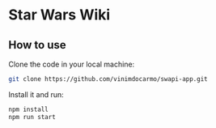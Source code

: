 # Star Wars Wiki

## How to use

Clone the code in your local machine:

```bash
git clone https://github.com/vinimdocarmo/swapi-app.git
```

Install it and run:

```bash
npm install
npm run start
```
